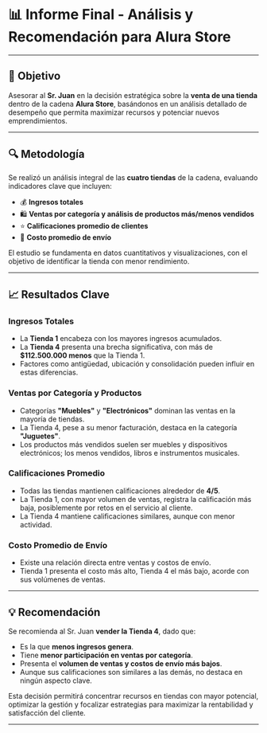 # 📊 Informe Final - Análisis y Recomendación para Alura Store

---

## 🎯 Objetivo

Asesorar al **Sr. Juan** en la decisión estratégica sobre la **venta de una tienda** dentro de la cadena **Alura Store**, basándonos en un análisis detallado de desempeño que permita maximizar recursos y potenciar nuevos emprendimientos.

---

## 🔍 Metodología

Se realizó un análisis integral de las **cuatro tiendas** de la cadena, evaluando indicadores clave que incluyen:

- 💰 **Ingresos totales**  
- 🛍️ **Ventas por categoría y análisis de productos más/menos vendidos**  
- ⭐ **Calificaciones promedio de clientes**  
- 🚚 **Costo promedio de envío**

El estudio se fundamenta en datos cuantitativos y visualizaciones, con el objetivo de identificar la tienda con menor rendimiento.

---

## 📈 Resultados Clave

### Ingresos Totales
- La **Tienda 1** encabeza con los mayores ingresos acumulados.  
- La **Tienda 4** presenta una brecha significativa, con más de **\$112.500.000 menos** que la Tienda 1.  
- Factores como antigüedad, ubicación y consolidación pueden influir en estas diferencias.

### Ventas por Categoría y Productos
- Categorías **"Muebles"** y **"Electrónicos"** dominan las ventas en la mayoría de tiendas.  
- La Tienda 4, pese a su menor facturación, destaca en la categoría **"Juguetes"**.  
- Los productos más vendidos suelen ser muebles y dispositivos electrónicos; los menos vendidos, libros e instrumentos musicales.

### Calificaciones Promedio
- Todas las tiendas mantienen calificaciones alrededor de **4/5**.  
- La Tienda 1, con mayor volumen de ventas, registra la calificación más baja, posiblemente por retos en el servicio al cliente.  
- La Tienda 4 mantiene calificaciones similares, aunque con menor actividad.

### Costo Promedio de Envío
- Existe una relación directa entre ventas y costos de envío.  
- Tienda 1 presenta el costo más alto, Tienda 4 el más bajo, acorde con sus volúmenes de ventas.

---

## 💡 Recomendación

Se recomienda al Sr. Juan **vender la Tienda 4**, dado que:

- Es la que **menos ingresos genera**.  
- Tiene **menor participación en ventas por categoría**.  
- Presenta el **volumen de ventas y costos de envío más bajos**.  
- Aunque sus calificaciones son similares a las demás, no destaca en ningún aspecto clave.

Esta decisión permitirá concentrar recursos en tiendas con mayor potencial, optimizar la gestión y focalizar estrategias para maximizar la rentabilidad y satisfacción del cliente.

---
